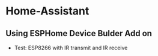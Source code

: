 # Home-Assistant
## Using ESPHome Device Bulder Add on
- Test: ESP8266 with IR transmit and IR receive
